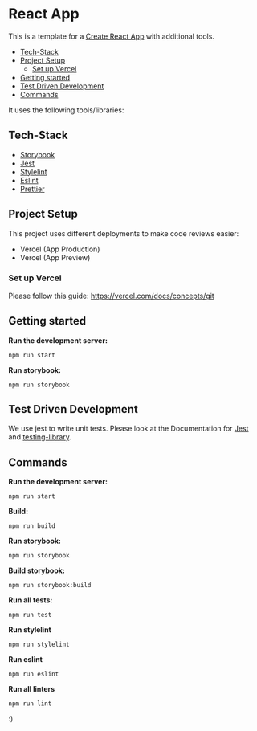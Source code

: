 # React App

This is a template for a [Create React App](https://create-react-app.dev/) with additional tools.

- [Tech-Stack](#tech-stack)
- [Project Setup](#project-setup)
  - [Set up Vercel](#set-up-vercel)
- [Getting started](#getting-started)
- [Test Driven Development](#test-driven-development)
- [Commands](#commands)

It uses the following tools/libraries:

## Tech-Stack

- [Storybook](https://storybook.js.org/)
- [Jest](https://jestjs.io/)
- [Stylelint](https://stylelint.io/)
- [Eslint](https://eslint.org/)
- [Prettier](https://prettier.io/)

## Project Setup

This project uses different deployments to make code reviews easier:

- Vercel (App Production)
- Vercel (App Preview)

### Set up Vercel

Please follow this guide: https://vercel.com/docs/concepts/git

## Getting started

**Run the development server:**

```shell
npm run start
```

**Run storybook:**

```shell
npm run storybook
```

## Test Driven Development

We use jest to write unit tests. Please look at the Documentation for [Jest](https://jestjs.io/)
and [testing-library](https://testing-library.com/docs/react-testing-library/intro/).

## Commands

**Run the development server:**

```shell
npm run start
```

**Build:**

```shell
npm run build
```

**Run storybook:**

```shell
npm run storybook
```

**Build storybook:**

```shell
npm run storybook:build
```

**Run all tests:**

```shell
npm run test
```

**Run stylelint**

```shell
npm run stylelint
```

**Run eslint**

```shell
npm run eslint
```

**Run all linters**

```shell
npm run lint
```

:)
